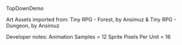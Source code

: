 TopDownDemo

Art Assets imported from: Tiny RPG - Forest, by Ansimuz & Tiny RPG - Dungeon, by Ansimuz

Developer notes:
Animation Samples = 12
Sprite Pixels Per Unit = 16
